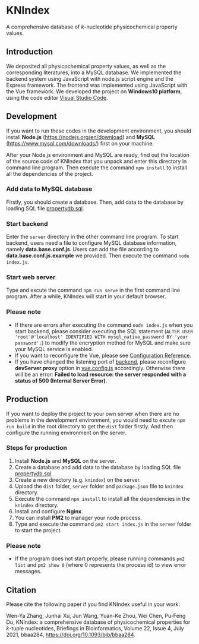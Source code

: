 # KNIndex

A comprehensive database of *k*-nucleotide physicochemical property values.

## Introduction

We deposited all physicochemical property values, as well as the corresponding literatures, into a MySQL database. We implemented the backend system using JavaScript with node.js script engine and the Express framework. The frontend was implemented using JavaScript with the Vue framework. We developed the project on **Windows10 platform**, using the code editor [Visual Studio Code](https://code.visualstudio.com/).

## Development

If you want to run these codes in the development environment, you should install **Node.js** (<https://nodejs.org/en/download>) and **MySQL** (<https://www.mysql.com/downloads/>) first on your machine.

After your Node.js environment and MySQL are ready, find out the location of the source code of KNIndex that you unpack and enter this directory in command line program. Then execute the command `npm install` to install all the dependencies of the project.

### Add data to MySQL database

Firstly, you should create a database. Then, add data to the database by loading SQL file [propertydb.sql](https://github.com/wyzhang0401/KNIndex/blob/master/properties/propertydb.sql).

### Start backend

Enter the `server` directory in the other command line program. To start backend, users need a file to configure MySQL database information, namely **data.base.conf.js**. Users can add the file according to **data.base.conf.js.example** we provided. Then execute the command `node index.js`.

### Start web server

Type and excute the command `npm run serve` in the first command line program. After a while, KNIndex will start in your default browser.

### Please note

- If there are errors after executing the command `node index.js` when you start backend, please consider executing the SQL statement (`ALTER USER 'root'@'localhost' IDENTIFIED WITH mysql_native_password BY 'your password';`) to modify the encryption method for MySQL and make sure your MySQL service is enabled.
- If you want to reconfigure the Vue, please see [Configuration Reference](https://cli.vuejs.org/config/).
- If you have changed the listening port of [backend](https://github.com/wyzhang0401/KNIndex/blob/master/server/index.js), please reconfigure **devServer.proxy** option in [vue.config.js](https://github.com/wyzhang0401/KNIndex/blob/master/vue.config.js) accordingly. Otherwise there will be an error: **Failed to load resource: the server responded with a status of 500 (Internal Server Error)**.

## Production

If you want to deploy the project to your own server when there are no problems in the development environment, you would need to excute `npm run build` in the root directory to get the `dist` folder firstly. And then configure the running environment on the server.

### Steps for production

1. Install **Node.js** and **MySQL** on the server.
2. Create a database and add data to the database by loading SQL file [propertydb.sql](https://github.com/wyzhang0401/KNIndex/blob/master/properties/propertydb.sql).
3. Create a new directory (e.g. `knindex`) on the server.
4. Upload the `dist` folder, `server` folder and `package.json` file to `knindex` directory.
5. Execute the command `npm install` to install all the dependencies in the `knindex` directory.
6. Install and configure **Nginx**.
7. You can install **PM2** to manager your node process.
8. Type and execute the command `pm2 start index.js` in the `server` folder to start the project.

### Please note

- If the program does not start properly, please running commands `pm2 list` and `pm2 show 0` (where 0 represents the process id) to view error messages.

## Citation

Please cite the following paper if you find KNIndex useful in your work:

Wen-Ya Zhang, Junhai Xu, Jun Wang, Yuan-Ke Zhou, Wei Chen, Pu-Feng Du, KNIndex: a comprehensive database of physicochemical properties for *k*-tuple nucleotides, Briefings in Bioinformatics, Volume 22, Issue 4, July 2021, bbaa284, https://doi.org/10.1093/bib/bbaa284.
